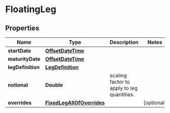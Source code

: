 

# FloatingLeg

## Properties

Name | Type | Description | Notes
------------ | ------------- | ------------- | -------------
**startDate** | [**OffsetDateTime**](OffsetDateTime.md) |  | 
**maturityDate** | [**OffsetDateTime**](OffsetDateTime.md) |  | 
**legDefinition** | [**LegDefinition**](LegDefinition.md) |  | 
**notional** | **Double** | scaling factor to apply to leg quantities. | 
**overrides** | [**FixedLegAllOfOverrides**](FixedLegAllOfOverrides.md) |  |  [optional]



